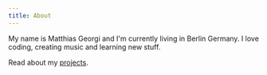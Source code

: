 ```yaml
---
title: About
---
```


My name is Matthias Georgi and I'm currently living in Berlin Germany.
I love coding, creating music and learning new stuff.

Read about my [projects](projects).

